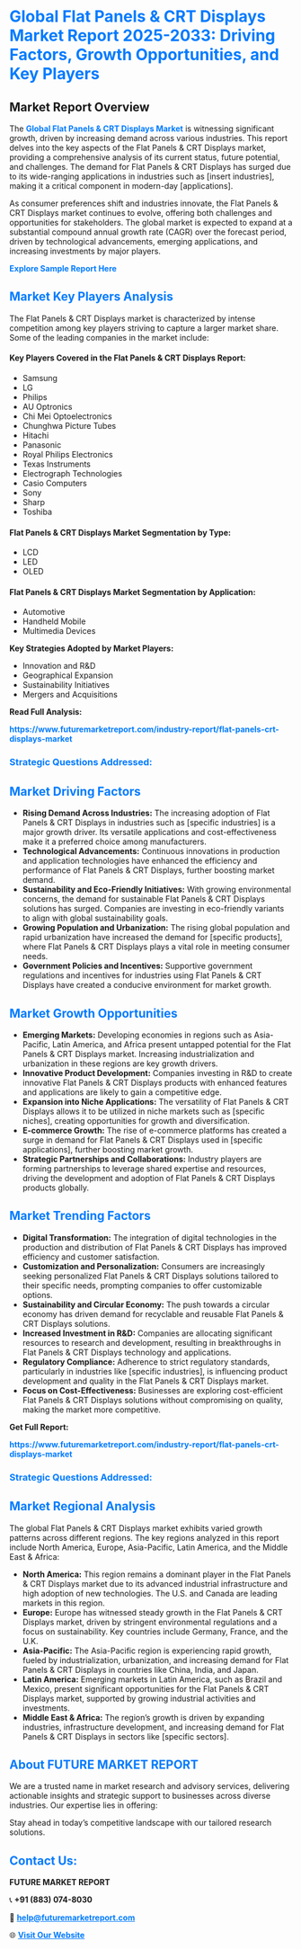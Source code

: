 <h1 style="color: #007BFF;">Global Flat Panels & CRT Displays Market Report 2025-2033: Driving Factors, Growth Opportunities, and Key Players</h1>

<section id="overview">
<h2>Market Report Overview</h2>
<p>The <a href="https://www.futuremarketreport.com/industry-report/flat-panels-crt-displays-market" style="color: #007BFF; text-decoration: none;"><strong>Global Flat Panels & CRT Displays Market</strong></a> is witnessing significant growth, driven by increasing demand across various industries. This report delves into the key aspects of the Flat Panels & CRT Displays market, providing a comprehensive analysis of its current status, future potential, and challenges. The demand for Flat Panels & CRT Displays has surged due to its wide-ranging applications in industries such as [insert industries], making it a critical component in modern-day [applications].</p>
<p>As consumer preferences shift and industries innovate, the Flat Panels & CRT Displays market continues to evolve, offering both challenges and opportunities for stakeholders. The global market is expected to expand at a substantial compound annual growth rate (CAGR) over the forecast period, driven by technological advancements, emerging applications, and increasing investments by major players.</p>
</section>

<section id="overview">
<p><a href="https://www.futuremarketreport.com/request-sample/reportId=29159" style="color: #007BFF; text-decoration: none;"><strong>Explore Sample Report Here</strong></a></p>
</section>

<section id="key-players">
<h2 style="color: #007BFF;">Market Key Players Analysis</h2>
<p>The Flat Panels & CRT Displays market is characterized by intense competition among key players striving to capture a larger market share. Some of the leading companies in the market include:</p>
<h4>Key Players Covered in the Flat Panels & CRT Displays Report:</h4>
<ul><li>Samsung</li><li>LG</li><li>Philips</li><li>AU Optronics</li><li>Chi Mei Optoelectronics</li><li>Chunghwa Picture Tubes</li><li>Hitachi</li><li>Panasonic</li><li>Royal Philips Electronics</li><li>Texas Instruments</li><li>Electrograph Technologies</li><li>Casio Computers</li><li>Sony</li><li>Sharp</li><li>Toshiba</li></ul>
<h4>Flat Panels & CRT Displays Market Segmentation by Type:</h4>
<ul><li>LCD</li><li>LED</li><li>OLED</li></ul>

<h4>Flat Panels & CRT Displays Market Segmentation by Application:</h4>
<ul><li>Automotive</li><li>Handheld Mobile</li><li>Multimedia Devices</li></ul>
<p><strong>Key Strategies Adopted by Market Players:</strong></p>
<ul>
<li>Innovation and R&D</li>
<li>Geographical Expansion</li>
<li>Sustainability Initiatives</li>
<li>Mergers and Acquisitions</li>
</ul>
</section>

<section>
<p><strong>Read Full Analysis: </strong></p><a href="https://www.futuremarketreport.com/industry-report/flat-panels-crt-displays-market" style="color: #007BFF; text-decoration: none;"><strong>https://www.futuremarketreport.com/industry-report/flat-panels-crt-displays-market</strong></a>
<h3 style="color: #007BFF;">Strategic Questions Addressed:</h3>
</section>

<section id="driving-factors">
<h2 style="color: #007BFF;">Market Driving Factors</h2>
<ul>
<li><strong>Rising Demand Across Industries:</strong> The increasing adoption of Flat Panels & CRT Displays in industries such as [specific industries] is a major growth driver. Its versatile applications and cost-effectiveness make it a preferred choice among manufacturers.</li>
<li><strong>Technological Advancements:</strong> Continuous innovations in production and application technologies have enhanced the efficiency and performance of Flat Panels & CRT Displays, further boosting market demand.</li>
<li><strong>Sustainability and Eco-Friendly Initiatives:</strong> With growing environmental concerns, the demand for sustainable Flat Panels & CRT Displays solutions has surged. Companies are investing in eco-friendly variants to align with global sustainability goals.</li>
<li><strong>Growing Population and Urbanization:</strong> The rising global population and rapid urbanization have increased the demand for [specific products], where Flat Panels & CRT Displays plays a vital role in meeting consumer needs.</li>
<li><strong>Government Policies and Incentives:</strong> Supportive government regulations and incentives for industries using Flat Panels & CRT Displays have created a conducive environment for market growth.</li>
</ul>
</section>

<section id="growth-opportunities">
<h2 style="color: #007BFF;">Market Growth Opportunities</h2>
<ul>
<li><strong>Emerging Markets:</strong> Developing economies in regions such as Asia-Pacific, Latin America, and Africa present untapped potential for the Flat Panels & CRT Displays market. Increasing industrialization and urbanization in these regions are key growth drivers.</li>
<li><strong>Innovative Product Development:</strong> Companies investing in R&D to create innovative Flat Panels & CRT Displays products with enhanced features and applications are likely to gain a competitive edge.</li>
<li><strong>Expansion into Niche Applications:</strong> The versatility of Flat Panels & CRT Displays allows it to be utilized in niche markets such as [specific niches], creating opportunities for growth and diversification.</li>
<li><strong>E-commerce Growth:</strong> The rise of e-commerce platforms has created a surge in demand for Flat Panels & CRT Displays used in [specific applications], further boosting market growth.</li>
<li><strong>Strategic Partnerships and Collaborations:</strong> Industry players are forming partnerships to leverage shared expertise and resources, driving the development and adoption of Flat Panels & CRT Displays products globally.</li>
</ul>
</section>

<section id="trending-factors">
<h2 style="color: #007BFF;">Market Trending Factors</h2>
<ul>
<li><strong>Digital Transformation:</strong> The integration of digital technologies in the production and distribution of Flat Panels & CRT Displays has improved efficiency and customer satisfaction.</li>
<li><strong>Customization and Personalization:</strong> Consumers are increasingly seeking personalized Flat Panels & CRT Displays solutions tailored to their specific needs, prompting companies to offer customizable options.</li>
<li><strong>Sustainability and Circular Economy:</strong> The push towards a circular economy has driven demand for recyclable and reusable Flat Panels & CRT Displays solutions.</li>
<li><strong>Increased Investment in R&D:</strong> Companies are allocating significant resources to research and development, resulting in breakthroughs in Flat Panels & CRT Displays technology and applications.</li>
<li><strong>Regulatory Compliance:</strong> Adherence to strict regulatory standards, particularly in industries like [specific industries], is influencing product development and quality in the Flat Panels & CRT Displays market.</li>
<li><strong>Focus on Cost-Effectiveness:</strong> Businesses are exploring cost-efficient Flat Panels & CRT Displays solutions without compromising on quality, making the market more competitive.</li>
</ul>
</section>

<section>
<p><strong>Get Full Report: </strong></p><a href="https://www.futuremarketreport.com/industry-report/flat-panels-crt-displays-market" style="color: #007BFF; text-decoration: none;"><strong>https://www.futuremarketreport.com/industry-report/flat-panels-crt-displays-market</strong></a>
<h3 style="color: #007BFF;">Strategic Questions Addressed:</h3>
</section>


<section id="regional-analysis">
<h2 style="color: #007BFF;">Market Regional Analysis</h2>
<p>The global Flat Panels & CRT Displays market exhibits varied growth patterns across different regions. The key regions analyzed in this report include North America, Europe, Asia-Pacific, Latin America, and the Middle East & Africa:</p>
<ul>
<li><strong>North America:</strong> This region remains a dominant player in the Flat Panels & CRT Displays market due to its advanced industrial infrastructure and high adoption of new technologies. The U.S. and Canada are leading markets in this region.</li>
<li><strong>Europe:</strong> Europe has witnessed steady growth in the Flat Panels & CRT Displays market, driven by stringent environmental regulations and a focus on sustainability. Key countries include Germany, France, and the U.K.</li>
<li><strong>Asia-Pacific:</strong> The Asia-Pacific region is experiencing rapid growth, fueled by industrialization, urbanization, and increasing demand for Flat Panels & CRT Displays in countries like China, India, and Japan.</li>
<li><strong>Latin America:</strong> Emerging markets in Latin America, such as Brazil and Mexico, present significant opportunities for the Flat Panels & CRT Displays market, supported by growing industrial activities and investments.</li>
<li><strong>Middle East & Africa:</strong> The region’s growth is driven by expanding industries, infrastructure development, and increasing demand for Flat Panels & CRT Displays in sectors like [specific sectors].</li>
</ul>
</section>

<footer>
<h2 style="color: #007BFF;">About FUTURE MARKET REPORT</h2>
<p>We are a trusted name in market research and advisory services, delivering actionable insights and strategic support to businesses across diverse industries. Our expertise lies in offering:</p>

<p>Stay ahead in today’s competitive landscape with our tailored research solutions.</p>

<h2 style="color: #007BFF;">Contact Us:</h2>
<p><strong>FUTURE MARKET REPORT</strong></p>
<p>📞 <strong>+91 (883) 074-8030</strong></p>
<p>📧 <strong><a href="mailto:help@futuremarketreport.com" style="color: #007BFF;">help@futuremarketreport.com</a></strong></p>
<p>🌐 <strong><a href="https://www.futuremarketreport.com/" style="color: #007BFF;">Visit Our Website</a></strong></p>
</footer>